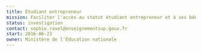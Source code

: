 ```yaml
---
title: Étudiant entrepreneur
mission: Faciliter l'accès au statut étudiant entrepreneur et à ses bénéfices.
status: investigation
contact: sophie.ravel@enseignementsup.gouv.fr
start: 2016-06-23
owner: Ministère de l'Éducation nationale
---
```

